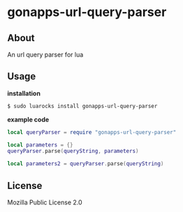gonapps-url-query-parser
=

## About
An url query parser for lua
## Usage
**installation**
```bash
$ sudo luarocks install gonapps-url-query-parser
```
**example code**
```lua
local queryParser = require "gonapps-url-query-parser"

local parameters = {}
queryParser.parse(queryString, parameters)

local parameters2 = queryParser.parse(queryString)
```
## License
Mozilla Public License 2.0
